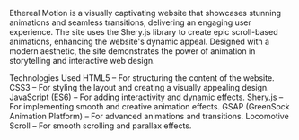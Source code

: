 Ethereal Motion is a visually captivating website that showcases stunning animations and seamless transitions, delivering an engaging user experience. The site uses the Shery.js library to create epic scroll-based animations, enhancing the website's dynamic appeal. Designed with a modern aesthetic, the site demonstrates the power of animation in storytelling and interactive web design.

Technologies Used
HTML5 – For structuring the content of the website.
CSS3 – For styling the layout and creating a visually appealing design.
JavaScript (ES6) – For adding interactivity and dynamic effects.
Shery.js – For implementing smooth and creative animation effects.
GSAP (GreenSock Animation Platform) – For advanced animations and transitions.
Locomotive Scroll – For smooth scrolling and parallax effects.

